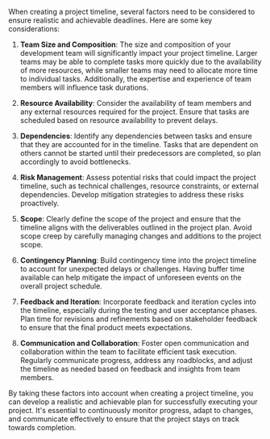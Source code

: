 When creating a project timeline, several factors need to be considered to ensure realistic and achievable deadlines. Here are some key considerations:

1. **Team Size and Composition**: The size and composition of your development team will significantly impact your project timeline. Larger teams may be able to complete tasks more quickly due to the availability of more resources, while smaller teams may need to allocate more time to individual tasks. Additionally, the expertise and experience of team members will influence task durations.

2. **Resource Availability**: Consider the availability of team members and any external resources required for the project. Ensure that tasks are scheduled based on resource availability to prevent delays.

3. **Dependencies**: Identify any dependencies between tasks and ensure that they are accounted for in the timeline. Tasks that are dependent on others cannot be started until their predecessors are completed, so plan accordingly to avoid bottlenecks.

4. **Risk Management**: Assess potential risks that could impact the project timeline, such as technical challenges, resource constraints, or external dependencies. Develop mitigation strategies to address these risks proactively.

5. **Scope**: Clearly define the scope of the project and ensure that the timeline aligns with the deliverables outlined in the project plan. Avoid scope creep by carefully managing changes and additions to the project scope.

6. **Contingency Planning**: Build contingency time into the project timeline to account for unexpected delays or challenges. Having buffer time available can help mitigate the impact of unforeseen events on the overall project schedule.

7. **Feedback and Iteration**: Incorporate feedback and iteration cycles into the timeline, especially during the testing and user acceptance phases. Plan time for revisions and refinements based on stakeholder feedback to ensure that the final product meets expectations.

8. **Communication and Collaboration**: Foster open communication and collaboration within the team to facilitate efficient task execution. Regularly communicate progress, address any roadblocks, and adjust the timeline as needed based on feedback and insights from team members.

By taking these factors into account when creating a project timeline, you can develop a realistic and achievable plan for successfully executing your project. It's essential to continuously monitor progress, adapt to changes, and communicate effectively to ensure that the project stays on track towards completion.
